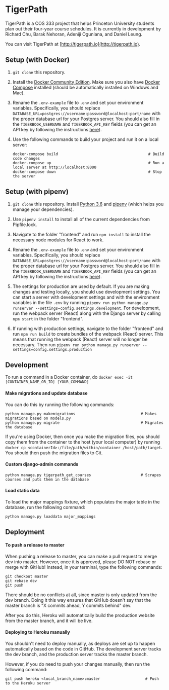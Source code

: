 # TigerPath

TigerPath is a COS 333 project that helps Princeton University students plan out their four-year course schedules. It is currently in development by Richard Chu, Barak Nehoran, Adeniji Ogunlana, and Daniel Leung.

You can visit TigerPath at [http://tigerpath.io](http://tigerpath.io).

## Setup (with Docker)

1. `git clone` this repository.

2. Install the [Docker Community Edition](https://www.docker.com/community-edition). Make sure you also have [Docker Compose](https://docs.docker.com/compose/install) installed (should be automatically installed on Windows and Mac).

3. Rename the `.env-example` file to `.env` and set your environment variables. Specifically, you should replace `DATABASE_URL=postgres://username:password@localhost:port/name` with the proper database url for your Postgres server. You should also fill in the `TIGERBOOK_USERNAME` and `TIGERBOOK_API_KEY` fields (you can get an API key by following the instructions [here](https://github.com/alibresco/tigerbook-api)).

3. Use the following commands to build your project and run it on a local server:
    ```
    docker-compose build                                        # Build code changes
    docker-compose up                                           # Run a local server at http://localhost:8000
    docker-compose down                                         # Stop the server
    ```

## Setup (with pipenv)

1. `git clone` this repository. Install [Python 3.6](https://www.python.org) and [pipenv](https://docs.pipenv.org) (which helps you manage your dependencies).

2. Use `pipenv install` to install all of the current dependencies from Pipfile.lock.

3. Navigate to the folder "frontend" and run `npm install` to install the necessary node modules for React to work.

4. Rename the `.env-example` file to `.env` and set your environment variables. Specifically, you should replace `DATABASE_URL=postgres://username:password@localhost:port/name` with the proper database url for your Postgres server. You should also fill in the `TIGERBOOK_USERNAME` and `TIGERBOOK_API_KEY` fields (you can get an API key by following the instructions [here](https://github.com/alibresco/tigerbook-api)).

5. The settings for production are used by default. If you are making changes and testing locally, you should use development settings. You can start a server with development settings and with the environment variables in the file `.env` by running `pipenv run python manage.py runserver --settings=config.settings.development`. For development, run the webpack server (React) along with the Django server by calling `npm start` in the folder "frontend".

6. If running with production settings, navigate to the folder "frontend" and run `npm run build` to create bundles of the webpack (React) server. This means that running the webpack (React) server will no longer be necessary. Then run `pipenv run python manage.py runserver --settings=config.settings.production`

## Development

To run a command in a Docker container, do `docker exec -it [CONTAINER_NAME_OR_ID] [YOUR_COMMAND]`

#### Make migrations and update database

You can do this by running the following commands:

```
python manage.py makemigrations                             # Makes migrations based on models.py
python manage.py migrate                                    # Migrates the database
```

If you're using Docker, then once you make the migration files, you should copy them from the container to the host (your local computer) by running `docker cp <containerId>:/file/path/within/container /host/path/target`. You should then push the migration files to Git.

#### Custom django-admin commands

```
python manage.py tigerpath_get_courses                      # Scrapes courses and puts them in the database
```

#### Load static data

To load the major mappings fixture, which populates the major table in the database, run the following command:

```
python manage.py loaddata major_mappings
```

## Deployment

#### To push a release to master

When pushing a release to master, you can make a pull request to merge dev into master. However, once it is approved, please DO NOT rebase or merge with GitHub! Instead, in your terminal, type the following commands:

```
git checkout master
git rebase dev
git push
```

There should be no conflicts at all, since master is only updated from the dev branch. Doing it this way ensures that GitHub doesn't say that the master branch is "X commits ahead, Y commits behind" dev.

After you do this, Heroku will automatically build the production website from the master branch, and it will be live.

#### Deploying to Heroku manually

You shouldn't need to deploy manually, as deploys are set up to happen automatically based on the code in GitHub. The development server tracks the dev branch, and the production server tracks the master branch.

However, if you do need to push your changes manually, then run the following command:
```
git push heroku <local_branch_name>:master                    # Push to the Heroku server
```
